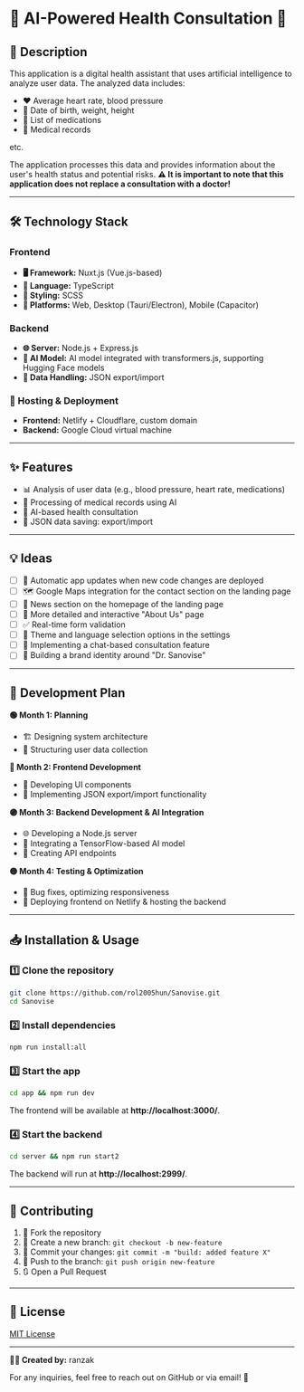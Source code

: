# 🚀 AI-Powered Health Consultation 🏥

## 📝 Description

This application is a digital health assistant that uses artificial intelligence to analyze user data. The analyzed data includes:
- ❤️ Average heart rate, blood pressure
- 📅 Date of birth, weight, height
- 💊 List of medications
- 📄 Medical records

etc.

The application processes this data and provides information about the user's health status and potential risks. **⚠️ It is important to note that this application does not replace a consultation with a doctor!**

---

## 🛠️ Technology Stack

### **Frontend**
- **🖥️ Framework:** Nuxt.js (Vue.js-based)
- **📝 Language:** TypeScript
- **🎨 Styling:** SCSS
- **📱 Platforms:** Web, Desktop (Tauri/Electron), Mobile (Capacitor)

### **Backend**
- **🌐 Server:** Node.js + Express.js
- **🧠 AI Model:** AI model integrated with transformers.js, supporting Hugging Face models
- **📂 Data Handling:** JSON export/import

### **🚀 Hosting & Deployment**
- **Frontend:** Netlify + Cloudflare, custom domain
- **Backend:** Google Cloud virtual machine

---

## ✨ Features

- 📊 Analysis of user data (e.g., blood pressure, heart rate, medications)
- 🤖 Processing of medical records using AI
- 🏥 AI-based health consultation
- 💾 JSON data saving: export/import

---

## 💡 Ideas

- [ ] 🔄 Automatic app updates when new code changes are deployed
- [ ] 🗺️ Google Maps integration for the contact section on the landing page
- [ ] 📰 News section on the homepage of the landing page
- [ ] 📖 More detailed and interactive "About Us" page
- [ ] ✅ Real-time form validation
- [ ] 🎨 Theme and language selection options in the settings
- [ ] 💬 Implementing a chat-based consultation feature
- [ ] 🚀 Building a brand identity around "Dr. Sanovise"

---

## 📅 Development Plan

**🟢 Month 1: Planning**
- 🏗️ Designing system architecture
- 📌 Structuring user data collection

**🔵 Month 2: Frontend Development**
- 🎨 Developing UI components
- 🔄 Implementing JSON export/import functionality

**🟣 Month 3: Backend Development & AI Integration**
- 🌐 Developing a Node.js server
- 🧠 Integrating a TensorFlow-based AI model
- 🔗 Creating API endpoints

**🟡 Month 4: Testing & Optimization**
- 🐞 Bug fixes, optimizing responsiveness
- 🚀 Deploying frontend on Netlify & hosting the backend

---

## 📥 Installation & Usage

### **1️⃣ Clone the repository**
```bash
git clone https://github.com/rol2005hun/Sanovise.git
cd Sanovise
```

### **2️⃣ Install dependencies**
```bash
npm run install:all
```

### **3️⃣ Start the app**
```bash
cd app && npm run dev
```
The frontend will be available at **http://localhost:3000/**.

### **4️⃣ Start the backend**
```bash
cd server && npm run start2
```
The backend will run at **http://localhost:2999/**.

---

## 🤝 Contributing

1. 🍴 Fork the repository
2. 🌿 Create a new branch: `git checkout -b new-feature`
3. 📝 Commit your changes: `git commit -m "build: added feature X"`
4. 🚀 Push to the branch: `git push origin new-feature`
5. 🔃 Open a Pull Request

---

## 📜 License

[MIT License](https://github.com/rol2005hun/Sanovise?tab=MIT-1-ov-file)

---

**👨‍💻 Created by:** ranzak

For any inquiries, feel free to reach out on GitHub or via email! 📩